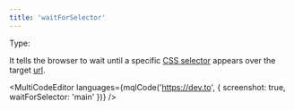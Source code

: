 ```yaml
---
title: 'waitForSelector'
--- 
```


Type: <TypeContainer><Type children='<string>'/></TypeContainer><br/>

It tells the browser to wait until a specific [CSS selector](https://developer.mozilla.org/en-US/docs/Web/CSS/CSS_Selectors) appears over the target [url](/docs/api/parameters/url).

<MultiCodeEditor languages={mqlCode('https://dev.to', { screenshot: true, waitForSelector: 'main' })} />
